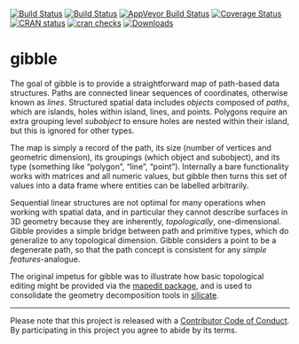 
<!-- README.md is generated from README.Rmd. Please edit that file -->

[![Build
Status](http://badges.herokuapp.com/travis/mdsumner/gibble?branch=master&env=BUILD_NAME=trusty_release&label=ubuntu)](https://travis-ci.org/mdsumner/gibble)
[![Build
Status](http://badges.herokuapp.com/travis/mdsumner/gibble?branch=master&env=BUILD_NAME=osx_release&label=osx)](https://travis-ci.org/mdsumner/gibble)
[![AppVeyor Build
Status](https://ci.appveyor.com/api/projects/status/github/mdsumner/gibble?branch=master&svg=true)](https://ci.appveyor.com/project/mdsumner/gibble)
[![Coverage
Status](https://img.shields.io/codecov/c/github/mdsumner/gibble/master.svg)](https://codecov.io/github/mdsumner/gibble?branch=master)
[![CRAN
status](https://www.r-pkg.org/badges/version/gibble)](https://cran.r-project.org/package=gibble)
[![cran
checks](https://cranchecks.info/badges/worst/gibble)](https://cran.r-project.org/web/checks/check_results_gibble.html)
[![Downloads](http://cranlogs.r-pkg.org/badges/gibble?color=brightgreen)](http://www.r-pkg.org/pkg/gibble)

# gibble

The goal of gibble is to provide a straightforward map of path-based
data structures. Paths are connected linear sequences of coordinates,
otherwise known as *lines*. Structured spatial data includes *objects*
composed of *paths*, which are islands, holes within island, lines, and
points. Polygons require an extra grouping level *subobject* to ensure
holes are nested within their island, but this is ignored for other
types.

The map is simply a record of the path, its size (number of vertices and
geometric dimension), its groupings (which object and subobject), and
its type (something like “polygon”, “line”, “point”). Internally a bare
functionality works with matrices and all numeric values, but gibble
then turns this set of values into a data frame where entities can be
labelled arbitrarily.

Sequential linear structures are not optimal for many operations when
working with spatial data, and in particular they cannot describe
surfaces in 3D geometry because they are inherently, *topologically*,
one-dimensional. Gibble provides a simple bridge between path and
primitive types, which do generalize to any topological dimension.
Gibble considers a point to be a degenerate path, so that the path
concept is consistent for any *simple features*-analogue.

The original impetus for gibble was to illustrate how basic topological
editing might be provided via the [mapedit
package](https://CRAN.R-project.org/package=mapedit), and is used to
consolidate the geometry decomposition tools in
[silicate](https://github.com/hypertidy/silicate).

-----

Please note that this project is released with a [Contributor Code of
Conduct](https://github.com/mdsumner/gibble/blob/master/CODE_OF_CONDUCT.md).
By participating in this project you agree to abide by its terms.
